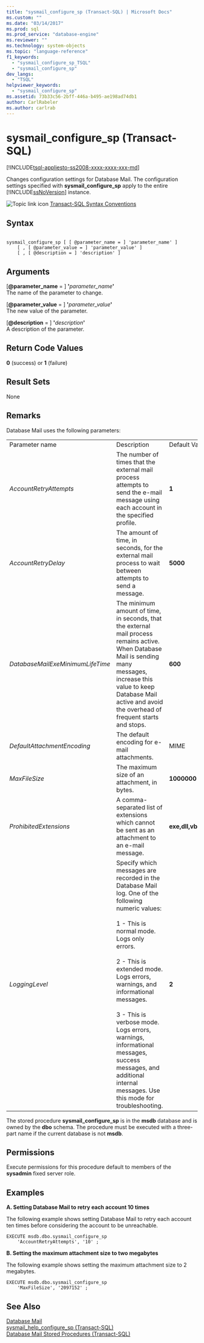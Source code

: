 ```yaml
---
title: "sysmail_configure_sp (Transact-SQL) | Microsoft Docs"
ms.custom: ""
ms.date: "03/14/2017"
ms.prod: sql
ms.prod_service: "database-engine"
ms.reviewer: ""
ms.technology: system-objects
ms.topic: "language-reference"
f1_keywords: 
  - "sysmail_configure_sp_TSQL"
  - "sysmail_configure_sp"
dev_langs: 
  - "TSQL"
helpviewer_keywords: 
  - "sysmail_configure_sp"
ms.assetid: 73b33c56-2bff-446a-b495-ae198ad74db1
author: CarlRabeler
ms.author: carlrab
---
```

# sysmail_configure_sp (Transact-SQL)
[!INCLUDE[tsql-appliesto-ss2008-xxxx-xxxx-xxx-md](../../includes/applies-to-version/_ssnoversion.md)]

  Changes configuration settings for Database Mail. The configuration settings specified with **sysmail_configure_sp** apply to the entire [!INCLUDE[ssNoVersion](../../includes/ssnoversion-md.md)] instance.  
  
 ![Topic link icon](../../database-engine/configure-windows/media/topic-link.gif "Topic link icon") [Transact-SQL Syntax Conventions](../../t-sql/language-elements/transact-sql-syntax-conventions-transact-sql.md)  
  
## Syntax  
  
```  
  
sysmail_configure_sp [ [ @parameter_name = ] 'parameter_name' ]  
    [ , [ @parameter_value = ] 'parameter_value' ]  
    [ , [ @description = ] 'description' ]  
```  
  
## Arguments  
 [**@parameter_name** = ] **'**_parameter_name_**'**  
 The name of the parameter to change.  
  
 [**@parameter_value** = ] **'**_parameter_value_**'**  
 The new value of the parameter.  
  
 [**@description** = ] **'**_description_**'**  
 A description of the parameter.  
  
## Return Code Values  
 **0** (success) or **1** (failure)  
  
## Result Sets  
 None  
  
## Remarks  
 Database Mail uses the following parameters:  
  
||||  
|-|-|-|  
|Parameter name|Description|Default Value|  
|*AccountRetryAttempts*|The number of times that the external mail process attempts to send the e-mail message using each account in the specified profile.|**1**|  
|*AccountRetryDelay*|The amount of time, in seconds, for the external mail process to wait between attempts to send a message.|**5000**|  
|*DatabaseMailExeMinimumLifeTime*|The minimum amount of time, in seconds, that the external mail process remains active. When Database Mail is sending many messages, increase this value to keep Database Mail active and avoid the overhead of frequent starts and stops.|**600**|  
|*DefaultAttachmentEncoding*|The default encoding for e-mail attachments.|MIME|  
|*MaxFileSize*|The maximum size of an attachment, in bytes.|**1000000**|  
|*ProhibitedExtensions*|A comma-separated list of extensions which cannot be sent as an attachment to an e-mail message.|**exe,dll,vbs,js**|  
|*LoggingLevel*|Specify which messages are recorded in the Database Mail log. One of the following numeric values:<br /><br /> 1 - This is normal mode. Logs only errors.<br /><br /> 2 - This is extended mode. Logs errors, warnings, and informational messages.<br /><br /> 3 - This is verbose mode. Logs errors, warnings, informational messages, success messages, and additional internal messages. Use this mode for troubleshooting.|**2**|  
  
 The stored procedure **sysmail_configure_sp** is in the **msdb** database and is owned by the **dbo** schema. The procedure must be executed with a three-part name if the current database is not **msdb**.  
  
## Permissions  
 Execute permissions for this procedure default to members of the **sysadmin** fixed server role.  
  
## Examples  
 **A. Setting Database Mail to retry each account 10 times**  
  
 The following example shows setting Database Mail to retry each account ten times before considering the account to be unreachable.  
  
```  
EXECUTE msdb.dbo.sysmail_configure_sp  
    'AccountRetryAttempts', '10' ;  
```  
  
 **B. Setting the maximum attachment size to two megabytes**  
  
 The following example shows setting the maximum attachment size to 2 megabytes.  
  
```  
EXECUTE msdb.dbo.sysmail_configure_sp  
    'MaxFileSize', '2097152' ;  
```  
  
## See Also  
 [Database Mail](../../relational-databases/database-mail/database-mail.md)   
 [sysmail_help_configure_sp &#40;Transact-SQL&#41;](../../relational-databases/system-stored-procedures/sysmail-help-configure-sp-transact-sql.md)   
 [Database Mail Stored Procedures &#40;Transact-SQL&#41;](../../relational-databases/system-stored-procedures/database-mail-stored-procedures-transact-sql.md)  
  
  

